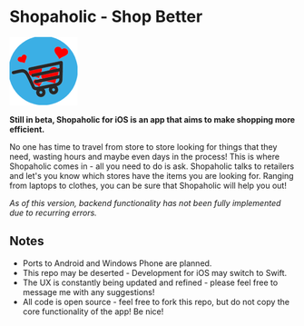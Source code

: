 Shopaholic - Shop Better
==========

![ShopaholicLogo](shopAholic!/shopAholic!/Images.xcassets/AppIcon.appiconset/icon.png)

**Still in beta, Shopaholic for iOS is an app that aims to make shopping more efficient.** 

No one has time to travel from store to store looking for things that they need, wasting hours and maybe even days in the 
process! This is where Shopaholic comes in - all you need to do is ask. Shopaholic talks to retailers and let's you know
which stores have the items you are looking for. Ranging from laptops to clothes, you can be sure that Shopaholic will help 
you out!

*As of this version, backend functionality has not been fully implemented due to recurring errors.*

Notes
-----

* Ports to Android and Windows Phone are planned.
* This repo may be deserted - Development for iOS may switch to Swift.
* The UX is constantly being updated and refined - please feel free to message me with any suggestions!
* All code is open source - feel free to fork this repo, but do not copy the core functionality of the app! Be nice!


